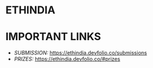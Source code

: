 # ETHINDIA

# IMPORTANT LINKS
- *SUBMISSION:* https://ethindia.devfolio.co/submissions
- *PRIZES:* https://ethindia.devfolio.co/#prizes
